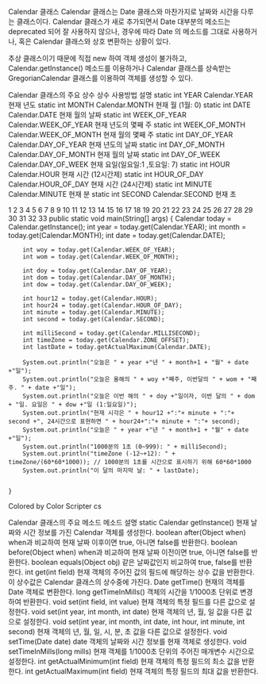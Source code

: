 Calendar 클래스
Calendar 클래스는 Date 클래스와 마찬가지로 날짜와 시간을 다루는 클래스이다. Calendar 클래스가 새로 추가되면서 Date 대부분의 메소드는 deprecated 되어 잘 사용하지 않으나, 경우에 따라
Date 의 메소드를 그대로 사용하거나, 혹은 Calendar 클래스와 상호 변환하는 상황이 있다.

추상 클래스이기 때문에 직접 new 하여 객체 생성이 불가하고, Calendar.getInstance() 메소드를 이용하거나 Calendar 클래스를 상속받는 GregorianCalendar 클래스를 이용하여 객체를
생성할 수 있다.

Calendar 클래스의 주요 상수
상수 사용방법 설명
static int YEAR Calendar.YEAR 현재 년도
static int MONTH Calendar.MONTH 현재 월 (1월: 0)
static int DATE Calendar.DATE 현재 월의 날짜
static int WEEK_OF_YEAR Calendar.WEEK_OF_YEAR 현재 년도의 몇째 주
static int WEEK_OF_MONTH Calendar.WEEK_OF_MONTH 현재 월의 몇째 주
static int DAY_OF_YEAR Calendar.DAY_OF_YEAR 현재 년도의 날짜
static int DAY_OF_MONTH Calendar.DAY_OF_MONTH 현재 월의 날짜
static int DAY_OF_WEEK Calendar.DAY_OF_WEEK 현재 요일(일요일:1 ,토요일: 7)
static int HOUR Calendar.HOUR 현재 시간 (12시간제)
static int HOUR_OF_DAY Calendar.HOUR_OF_DAY 현재 시간 (24시간제)
static int MINUTE Calendar.MINUTE 현재 분
static int SECOND Calendar.SECOND 현재 초

1
2
3
4
5
6
7
8
9
10
11
12
13
14
15
16
17
18
19
20
21
22
23
24
25
26
27
28
29
30
31
32
33
public static void main(String[] args) {
Calendar today = Calendar.getInstance();
int year = today.get(Calendar.YEAR);
int month = today.get(Calendar.MONTH);
int date = today.get(Calendar.DATE);

        int woy = today.get(Calendar.WEEK_OF_YEAR);
        int wom = today.get(Calendar.WEEK_OF_MONTH);
        
        int doy = today.get(Calendar.DAY_OF_YEAR);
        int dom = today.get(Calendar.DAY_OF_MONTH);
        int dow = today.get(Calendar.DAY_OF_WEEK);
        
        int hour12 = today.get(Calendar.HOUR);
        int hour24 = today.get(Calendar.HOUR_OF_DAY);
        int minute = today.get(Calendar.MINUTE);
        int second = today.get(Calendar.SECOND);
        
        int milliSecond = today.get(Calendar.MILLISECOND);
        int timeZone = today.get(Calendar.ZONE_OFFSET);
        int lastDate = today.getActualMaximum(Calendar.DATE);
        
        System.out.println("오늘은 " + year +"년 " + month+1 + "월" + date +"일");
        System.out.println("오늘은 올해의 " + woy +"째주, 이번달의 " + wom + "째주. " + date +"일");
        System.out.println("오늘은 이번 해의 " + doy +"일이자, 이번 달의 " + dom + "일. 요일은 " + dow +"일 (1:일요일)");
        System.out.println("현재 시각은 " + hour12 +":"+ minute + ":"+ second +", 24시간으로 표현하면 " + hour24+":"+ minute + ":"+ second);
        System.out.println("오늘은 " + year +"년 " + month+1 + "월" + date +"일");
        System.out.println("1000분의 1초 (0~999): " + milliSecond);
        System.out.println("timeZone (-12~+12): " + timeZone/(60*60*1000)); // 1000분의 1초를 시간으로 표시하기 위해 60*60*1000
        System.out.println("이 달의 마지막 날: " + lastDate);
        
        
    }

Colored by Color Scripter
cs

Calendar 클래스의 주요 메소드
메소드 설명
static Calendar getInstance()    현재 날짜와 시간 정보를 가진 Calendar 객체를 생성한다.
boolean after(Object when)    when과 비교하여 현재 날짜 이후이면 true, 아니면 false를 반환한다.
boolean before(Object when)    when과 비교하여 현재 날짜 이전이면 true, 아니면 false를 반환한다.
boolean equals(Object obj)    같은 날짜값인지 비교하여 true, false를 반환한다.
int get(int field)    현재 객체의 주어진 값의 필드에 해당하는 상수 값을 반환한다.이 상수값은 Calendar 클래스의 상수중에 가진다.
Date getTime()    현재의 객체를 Date 객체로 변환한다.
long getTimeInMills()    객체의 시간을 1/1000초 단위로 변경하여 반환한다.
void set(int field, int value)    현재 객체의 특정 필드를 다른 값으로 설정한다.
void set(int year, int month, int date)    현재 객체의 년, 월, 일 값을 다른 값으로 설정한다.
void set(int year, int month, int date, int hour, int minute, int second)    현재 객체의 년, 월, 일, 시, 분, 초 값을 다른 값으로 설정한다.
void setTime(Date date)    date 객체의 날짜와 시간 정보를 현재 객체로 생성한다.
void setTimeInMills(long mills)    현재 객체를 1/1000초 단위의 주어진 매개변수 시간으로 설정한다.
int getActualMinimum(int field)    현재 객체의 특정 필드의 최소 값을 반환한다.
int getActualMaximum(int field)    현재 객체의 특정 필드의 최대 값을 반환한다.